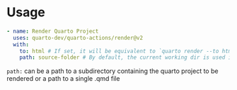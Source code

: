 # Usage

```yaml
- name: Render Quarto Project
  uses: quarto-dev/quarto-actions/render@v2
  with:
    to: html # If set, it will be equivalent to `quarto render --to html`
    path: source-folder # By default, the current working dir is used i.e `quarto render .`
```

`path:` can be a path to a subdirectory containing the quarto project to be rendered or a path to a single .qmd file
